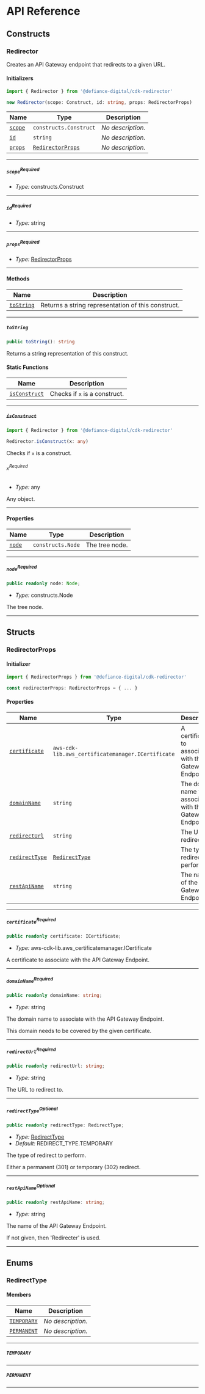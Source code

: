 # API Reference <a name="API Reference" id="api-reference"></a>

## Constructs <a name="Constructs" id="Constructs"></a>

### Redirector <a name="Redirector" id="@defiance-digital/cdk-redirector.Redirector"></a>

Creates an API Gateway endpoint that redirects to a given URL.

#### Initializers <a name="Initializers" id="@defiance-digital/cdk-redirector.Redirector.Initializer"></a>

```typescript
import { Redirector } from '@defiance-digital/cdk-redirector'

new Redirector(scope: Construct, id: string, props: RedirectorProps)
```

| **Name** | **Type** | **Description** |
| --- | --- | --- |
| <code><a href="#@defiance-digital/cdk-redirector.Redirector.Initializer.parameter.scope">scope</a></code> | <code>constructs.Construct</code> | *No description.* |
| <code><a href="#@defiance-digital/cdk-redirector.Redirector.Initializer.parameter.id">id</a></code> | <code>string</code> | *No description.* |
| <code><a href="#@defiance-digital/cdk-redirector.Redirector.Initializer.parameter.props">props</a></code> | <code><a href="#@defiance-digital/cdk-redirector.RedirectorProps">RedirectorProps</a></code> | *No description.* |

---

##### `scope`<sup>Required</sup> <a name="scope" id="@defiance-digital/cdk-redirector.Redirector.Initializer.parameter.scope"></a>

- *Type:* constructs.Construct

---

##### `id`<sup>Required</sup> <a name="id" id="@defiance-digital/cdk-redirector.Redirector.Initializer.parameter.id"></a>

- *Type:* string

---

##### `props`<sup>Required</sup> <a name="props" id="@defiance-digital/cdk-redirector.Redirector.Initializer.parameter.props"></a>

- *Type:* <a href="#@defiance-digital/cdk-redirector.RedirectorProps">RedirectorProps</a>

---

#### Methods <a name="Methods" id="Methods"></a>

| **Name** | **Description** |
| --- | --- |
| <code><a href="#@defiance-digital/cdk-redirector.Redirector.toString">toString</a></code> | Returns a string representation of this construct. |

---

##### `toString` <a name="toString" id="@defiance-digital/cdk-redirector.Redirector.toString"></a>

```typescript
public toString(): string
```

Returns a string representation of this construct.

#### Static Functions <a name="Static Functions" id="Static Functions"></a>

| **Name** | **Description** |
| --- | --- |
| <code><a href="#@defiance-digital/cdk-redirector.Redirector.isConstruct">isConstruct</a></code> | Checks if `x` is a construct. |

---

##### ~~`isConstruct`~~ <a name="isConstruct" id="@defiance-digital/cdk-redirector.Redirector.isConstruct"></a>

```typescript
import { Redirector } from '@defiance-digital/cdk-redirector'

Redirector.isConstruct(x: any)
```

Checks if `x` is a construct.

###### `x`<sup>Required</sup> <a name="x" id="@defiance-digital/cdk-redirector.Redirector.isConstruct.parameter.x"></a>

- *Type:* any

Any object.

---

#### Properties <a name="Properties" id="Properties"></a>

| **Name** | **Type** | **Description** |
| --- | --- | --- |
| <code><a href="#@defiance-digital/cdk-redirector.Redirector.property.node">node</a></code> | <code>constructs.Node</code> | The tree node. |

---

##### `node`<sup>Required</sup> <a name="node" id="@defiance-digital/cdk-redirector.Redirector.property.node"></a>

```typescript
public readonly node: Node;
```

- *Type:* constructs.Node

The tree node.

---


## Structs <a name="Structs" id="Structs"></a>

### RedirectorProps <a name="RedirectorProps" id="@defiance-digital/cdk-redirector.RedirectorProps"></a>

#### Initializer <a name="Initializer" id="@defiance-digital/cdk-redirector.RedirectorProps.Initializer"></a>

```typescript
import { RedirectorProps } from '@defiance-digital/cdk-redirector'

const redirectorProps: RedirectorProps = { ... }
```

#### Properties <a name="Properties" id="Properties"></a>

| **Name** | **Type** | **Description** |
| --- | --- | --- |
| <code><a href="#@defiance-digital/cdk-redirector.RedirectorProps.property.certificate">certificate</a></code> | <code>aws-cdk-lib.aws_certificatemanager.ICertificate</code> | A certificate to associate with the API Gateway Endpoint. |
| <code><a href="#@defiance-digital/cdk-redirector.RedirectorProps.property.domainName">domainName</a></code> | <code>string</code> | The domain name to associate with the API Gateway Endpoint. |
| <code><a href="#@defiance-digital/cdk-redirector.RedirectorProps.property.redirectUrl">redirectUrl</a></code> | <code>string</code> | The URL to redirect to. |
| <code><a href="#@defiance-digital/cdk-redirector.RedirectorProps.property.redirectType">redirectType</a></code> | <code><a href="#@defiance-digital/cdk-redirector.RedirectType">RedirectType</a></code> | The type of redirect to perform. |
| <code><a href="#@defiance-digital/cdk-redirector.RedirectorProps.property.restApiName">restApiName</a></code> | <code>string</code> | The name of the API Gateway Endpoint. |

---

##### `certificate`<sup>Required</sup> <a name="certificate" id="@defiance-digital/cdk-redirector.RedirectorProps.property.certificate"></a>

```typescript
public readonly certificate: ICertificate;
```

- *Type:* aws-cdk-lib.aws_certificatemanager.ICertificate

A certificate to associate with the API Gateway Endpoint.

---

##### `domainName`<sup>Required</sup> <a name="domainName" id="@defiance-digital/cdk-redirector.RedirectorProps.property.domainName"></a>

```typescript
public readonly domainName: string;
```

- *Type:* string

The domain name to associate with the API Gateway Endpoint.

This domain needs to be covered by the given certificate.

---

##### `redirectUrl`<sup>Required</sup> <a name="redirectUrl" id="@defiance-digital/cdk-redirector.RedirectorProps.property.redirectUrl"></a>

```typescript
public readonly redirectUrl: string;
```

- *Type:* string

The URL to redirect to.

---

##### `redirectType`<sup>Optional</sup> <a name="redirectType" id="@defiance-digital/cdk-redirector.RedirectorProps.property.redirectType"></a>

```typescript
public readonly redirectType: RedirectType;
```

- *Type:* <a href="#@defiance-digital/cdk-redirector.RedirectType">RedirectType</a>
- *Default:* REDIRECT_TYPE.TEMPORARY

The type of redirect to perform.

Either a permanent (301) or temporary (302) redirect.

---

##### `restApiName`<sup>Optional</sup> <a name="restApiName" id="@defiance-digital/cdk-redirector.RedirectorProps.property.restApiName"></a>

```typescript
public readonly restApiName: string;
```

- *Type:* string

The name of the API Gateway Endpoint.

If not given, then 'Redirecter' is used.

---



## Enums <a name="Enums" id="Enums"></a>

### RedirectType <a name="RedirectType" id="@defiance-digital/cdk-redirector.RedirectType"></a>

#### Members <a name="Members" id="Members"></a>

| **Name** | **Description** |
| --- | --- |
| <code><a href="#@defiance-digital/cdk-redirector.RedirectType.TEMPORARY">TEMPORARY</a></code> | *No description.* |
| <code><a href="#@defiance-digital/cdk-redirector.RedirectType.PERMANENT">PERMANENT</a></code> | *No description.* |

---

##### `TEMPORARY` <a name="TEMPORARY" id="@defiance-digital/cdk-redirector.RedirectType.TEMPORARY"></a>

---


##### `PERMANENT` <a name="PERMANENT" id="@defiance-digital/cdk-redirector.RedirectType.PERMANENT"></a>

---

